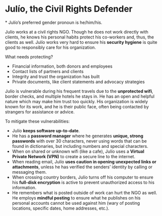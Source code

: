 # Julío, the Civil Rights Defender
\* Julío’s preferred gender pronoun is he/him/his.

Julío works at a civil rights NGO. Though he does not work directly with clients, he knows his personal habits protect his co-workers and, thus, the clients as well. Julío works very hard to ensure his **security hygiene** is quite good to responsibly care for his organization.

What needs protecting?
- Financial information, both donors and employees
- Contact lists of partners and clients
- Integrity and trust the organization has built
- Private documents, like client statements and advocacy strategies

Julío is vulnerable during his frequent travels due to the **unprotected wifi**, border checks, and multiple hotels he stays in. He has an open and helpful nature which may make him trust too quickly. His organization is widely known for its work, and he is their public face, often being contacted by strangers for assistance or advice. 

To mitigate these vulnerabilities:
- Julío **keeps software up-to-date**.
-  He has a **password manager** where he generates **unique, strong passwords** with over 30 characters, never using words that can be found in dictionaries, but including numbers and special characters.
- When on shared or unknown wifi (like a cafe), Julío uses a **Virtual Private Network (VPN)** to create a secure line to the internet.
- When reading email, Julío **uses caution in opening unexpected links or attachments**, unless he has verified the senders’ identity by calling or messaging them.
- When crossing country borders, Julío turns off his computer to ensure his **full-disk encryption** is active to prevent unauthorized access to his information.
- He remembers what is posted outside of work can hurt the NGO as well. He employs **mindful posting** to ensure what he publishes on his personal accounts cannot be used against him (wary of posting locations, specific dates, home addresses, etc.).
